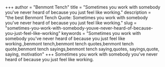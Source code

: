 +++
author = "Benmont Tench"
title = "Sometimes you work with somebody you've never heard of because you just feel like working."
description = "the best Benmont Tench Quote: Sometimes you work with somebody you've never heard of because you just feel like working."
slug = "sometimes-you-work-with-somebody-youve-never-heard-of-because-you-just-feel-like-working"
keywords = "Sometimes you work with somebody you've never heard of because you just feel like working.,benmont tench,benmont tench quotes,benmont tench quote,benmont tench sayings,benmont tench saying,quotes, sayings,quote, saying, motivation"
+++
Sometimes you work with somebody you've never heard of because you just feel like working.
